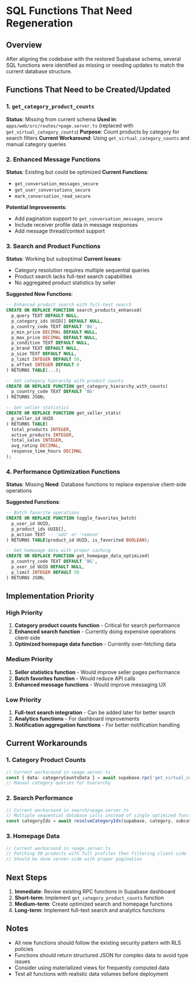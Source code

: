 # SQL Functions That Need Regeneration

## Overview
After aligning the codebase with the restored Supabase schema, several SQL functions were identified as missing or needing updates to match the current database structure.

## Functions That Need to be Created/Updated

### 1. `get_category_product_counts`
**Status**: Missing from current schema
**Used in**: `apps/web/src/routes/+page.server.ts` (replaced with `get_virtual_category_counts`)
**Purpose**: Count products by category for search filters
**Current Workaround**: Using `get_virtual_category_counts` and manual category queries

### 2. Enhanced Message Functions
**Status**: Existing but could be optimized
**Current Functions**:
- `get_conversation_messages_secure`
- `get_user_conversations_secure`
- `mark_conversation_read_secure`

**Potential Improvements**:
- Add pagination support to `get_conversation_messages_secure`
- Include receiver profile data in message responses
- Add message thread/context support

### 3. Search and Product Functions
**Status**: Working but suboptimal
**Current Issues**:
- Category resolution requires multiple sequential queries
- Product search lacks full-text search capabilities
- No aggregated product statistics by seller

**Suggested New Functions**:
```sql
-- Enhanced product search with full-text search
CREATE OR REPLACE FUNCTION search_products_enhanced(
  p_query TEXT DEFAULT NULL,
  p_category_ids UUID[] DEFAULT NULL,
  p_country_code TEXT DEFAULT 'BG',
  p_min_price DECIMAL DEFAULT NULL,
  p_max_price DECIMAL DEFAULT NULL,
  p_condition TEXT DEFAULT NULL,
  p_brand TEXT DEFAULT NULL,
  p_size TEXT DEFAULT NULL,
  p_limit INTEGER DEFAULT 50,
  p_offset INTEGER DEFAULT 0
) RETURNS TABLE(...);

-- Get category hierarchy with product counts
CREATE OR REPLACE FUNCTION get_category_hierarchy_with_counts(
  p_country_code TEXT DEFAULT 'BG'
) RETURNS JSON;

-- Get seller statistics
CREATE OR REPLACE FUNCTION get_seller_stats(
  p_seller_id UUID
) RETURNS TABLE(
  total_products INTEGER,
  active_products INTEGER,
  total_sales INTEGER,
  avg_rating DECIMAL,
  response_time_hours DECIMAL
);
```

### 4. Performance Optimization Functions
**Status**: Missing
**Need**: Database functions to replace expensive client-side operations

**Suggested Functions**:
```sql
-- Batch favorite operations
CREATE OR REPLACE FUNCTION toggle_favorites_batch(
  p_user_id UUID,
  p_product_ids UUID[],
  p_action TEXT -- 'add' or 'remove'
) RETURNS TABLE(product_id UUID, is_favorited BOOLEAN);

-- Get homepage data with proper caching
CREATE OR REPLACE FUNCTION get_homepage_data_optimized(
  p_country_code TEXT DEFAULT 'BG',
  p_user_id UUID DEFAULT NULL,
  p_limit INTEGER DEFAULT 50
) RETURNS JSON;
```

## Implementation Priority

### High Priority
1. **Category product counts function** - Critical for search performance
2. **Enhanced search function** - Currently doing expensive operations client-side
3. **Optimized homepage data function** - Currently over-fetching data

### Medium Priority
1. **Seller statistics function** - Would improve seller pages performance
2. **Batch favorites function** - Would reduce API calls
3. **Enhanced message functions** - Would improve messaging UX

### Low Priority
1. **Full-text search integration** - Can be added later for better search
2. **Analytics functions** - For dashboard improvements
3. **Notification aggregation functions** - For better notification handling

## Current Workarounds

### 1. Category Product Counts
```typescript
// Current workaround in +page.server.ts
const { data: categoryCountsData } = await supabase.rpc('get_virtual_category_counts');
// Manual category queries for hierarchy
```

### 2. Search Performance
```typescript
// Current workaround in search/+page.server.ts
// Multiple sequential database calls instead of single optimized function
const categoryIds = await resolveCategoryIds(supabase, category, subcategory, specific);
```

### 3. Homepage Data
```typescript
// Current workaround in +page.server.ts
// Fetching 50 products with full profiles then filtering client-side
// Should be done server-side with proper pagination
```

## Next Steps

1. **Immediate**: Review existing RPC functions in Supabase dashboard
2. **Short-term**: Implement `get_category_product_counts` function
3. **Medium-term**: Create optimized search and homepage functions
4. **Long-term**: Implement full-text search and analytics functions

## Notes

- All new functions should follow the existing security pattern with RLS policies
- Functions should return structured JSON for complex data to avoid type issues
- Consider using materialized views for frequently computed data
- Test all functions with realistic data volumes before deployment